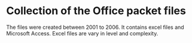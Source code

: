 # Collection of the Office packet files

 The files were created  between  2001 to 2006.
 It contains excel files and Microsoft Access.
 Excel files are  vary in level and complexity.
 
